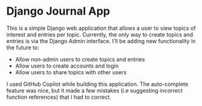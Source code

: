 # Django Journal App
This is a simple Django web application that allows a user to view topics of interest and entries per topic. Currently, the only way to create topics and entries is via the Django Admin interface. I'll be adding new functionality in the future to:

- Allow non-admin users to create topics and entries
- Allow users to create accounts and login
- Allow users to share topics with other users

I used GitHub Copilot while building this application. The auto-complete feature was nice, but it made a few mistakes (i.e suggesting incorrect function references) that I had to correct.

